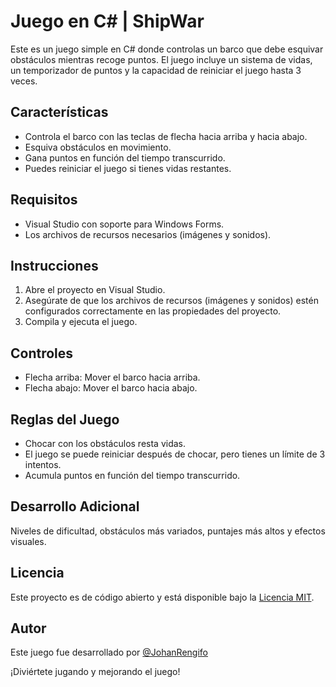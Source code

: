 # Juego en C# | ShipWar

Este es un juego simple en C# donde controlas un barco que debe esquivar obstáculos mientras recoge puntos. El juego incluye un sistema de vidas, un temporizador de puntos y la capacidad de reiniciar el juego hasta 3 veces.

## Características

- Controla el barco con las teclas de flecha hacia arriba y hacia abajo.
- Esquiva obstáculos en movimiento.
- Gana puntos en función del tiempo transcurrido.
- Puedes reiniciar el juego si tienes vidas restantes.

## Requisitos

- Visual Studio con soporte para Windows Forms.
- Los archivos de recursos necesarios (imágenes y sonidos).

## Instrucciones

1. Abre el proyecto en Visual Studio.
2. Asegúrate de que los archivos de recursos (imágenes y sonidos) estén configurados correctamente en las propiedades del proyecto.
3. Compila y ejecuta el juego.

## Controles

- Flecha arriba: Mover el barco hacia arriba.
- Flecha abajo: Mover el barco hacia abajo.

## Reglas del Juego

- Chocar con los obstáculos resta vidas.
- El juego se puede reiniciar después de chocar, pero tienes un límite de 3 intentos.
- Acumula puntos en función del tiempo transcurrido.

## Desarrollo Adicional

Niveles de dificultad, obstáculos más variados, puntajes más altos y efectos visuales.

## Licencia

Este proyecto es de código abierto y está disponible bajo la [Licencia MIT](LICENSE).

## Autor

Este juego fue desarrollado por [@JohanRengifo](https://github.com/JohanRengifo)

¡Diviértete jugando y mejorando el juego!
